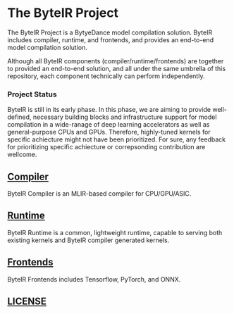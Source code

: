 # The ByteIR Project

The ByteIR Project is a BytyeDance model compilation solution.
ByteIR includes compiler, runtime, and frontends, and provides an end-to-end model compilation solution.

Although all ByteIR components (compiler/runtime/frontends) are together to provided an end-to-end solution, and 
all under the same umbrella of this repository, 
each component technically can perform independently.

### Project Status
ByteIR is still in its early phase. 
In this phase, we are aiming to provide well-defined, necessary building blocks and infrastructure support for model compilation in a wide-ranage of deep learning accelerators as well as general-purpose CPUs and GPUs.
Therefore, highly-tuned kernels for specific achiecture might not have been prioritized. 
For sure, any feedback for prioritizing specific achiecture or correpsonding contribution are wellcome.

## [Compiler](compiler/README.md)

ByteIR Compiler is an MLIR-based compiler for CPU/GPU/ASIC.

## [Runtime](runtime/README.md)

ByteIR Runtime is a common, lightweight runtime, capable to serving both existing kernels and ByteIR compiler generated kernels.

## [Frontends](frontends/README.md)

ByteIR Frontends includes Tensorflow, PyTorch, and ONNX.

## [LICENSE](LICENSE)